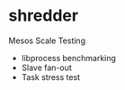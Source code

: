 shredder
========

Mesos Scale Testing

 - libprocess benchmarking
 - Slave fan-out
 - Task stress test
